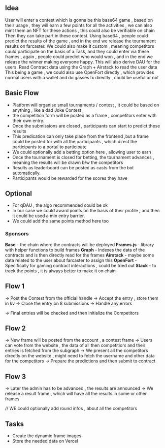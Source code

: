 ## Idea

User will enter a contest which is gonna be this base64 game , based on their usage , they will earn a few points for all the activities , we can also mint them an NFT for these actions , this could also be verifiable on chain
Then they can take part in these contest.
Using base64 , people could predict the results of the game , and in the end we release the tournament results on farcaster.
We could also make it custom , meaning competitors could participate on the basis of a Task, and they could enter via these frames , again , people could predict who would won , and in the end we release the winner making everyone happy. This will also derive DAU for the users.
Read Contract data using the Graph + Airstack to read the user data
This being a game , we could also use OpenFort directly , which provides normal users with a wallet and do gasses tx directly , could be useful or not

## Basic Flow

- Platform will organise small tournaments / contest , it could be based on anything , like a dad Joke Contest
- the competition form will be posted as a frame , competitors enter with their own entry.
- Once the submissions are closed , participants can start to predict these results
- This predication can only take place from the frontend ,but a frame could be posted for with all the participants , which direct the participants to a portal to participate
- We could optionally add a betting option here , allowing user to earn
- Once the tournament is closed for betting, the tournament advances , meaning the results will be drawn b/w the competitors
- Results as leaderboard can be posted as casts from the bot automatically.
- Participants would be rewarded for the scores they have

## Optional

- For qDAU , the algo recommended could be ok
- In our case we could award points on the basis of their profile , and then it could be used a min entry barrier.
- We could add the same points method here too

### Sponsors

**Base** - the chain where the contracts will be deployed
**Frames.js** - library with helper functions to build frames
**Graph** - Indexes the data of the contracts and is then directly read for the frames
**Airstack** - maybe some data related to the user about farcaster to assign this
**OpenFort** - Specifically for gaming contract interactions , could be tried out
**Stack** - to track the points , it is always better to make it on chain

## Flow 1

-> Post the Contest from the official handle
-> Accept the entry , store them in kv
-> Close the entry on 8 submissions
-> Handle any errors

-> Final entries will be checked and then initialize the Competitors

## Flow 2

-> New frame will be posted from the account , a contest frame
-> Users can vote from the website , the data of all then competitiors and their entries is fetched from the subgraph
-> We present all the competitors directly on the website , might need to fetch the username and other data for the competitors
-> Prepare the predictions and then submit to contract

## Flow 3

-> Later the admin has to be advanced , the results are announced
-> We release a result frame , which will have all the results in some or other frames

// WE could optionally add round infos , about all the competitors

## Tasks

- Create the dynamic frame images
- Store the needed data on Vercel
